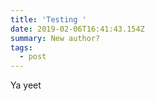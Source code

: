 ```yaml
---
title: 'Testing '
date: 2019-02-06T16:41:43.154Z
summary: New author?
tags:
  - post
---
```

Ya yeet
